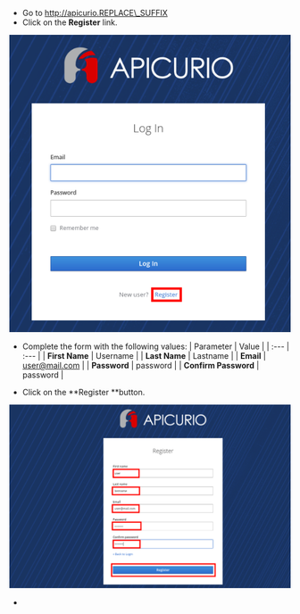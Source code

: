 * Go to http://apicurio.REPLACE\_SUFFIX
* Click on the **Register** link.

![](/assets/apicurio-register.png)

* Complete the form with the following values:
  | Parameter | Value |
  | :--- | :--- |
  | **First Name** | Username |
  | **Last Name** | Lastname |
  | **Email** | [user@mail.com](mailto:user@mail.com) |
  | **Password** | password |
  | **Confirm Password** | password |



* Click on the **Register **button.

![](/assets/apicurio-register2.png)

* 


